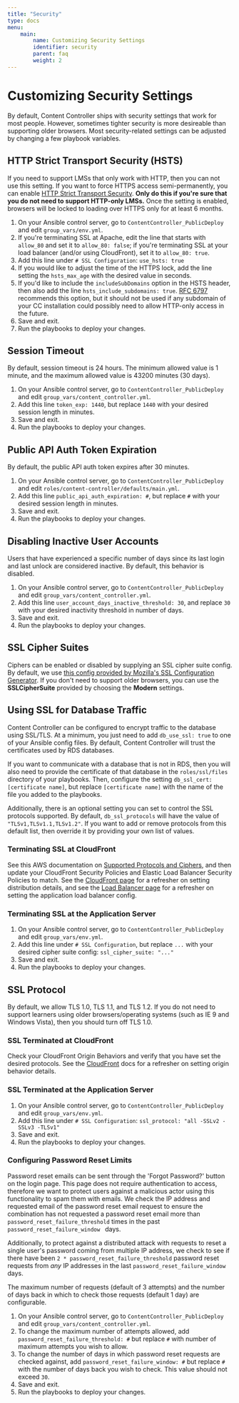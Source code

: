 ```yaml
---
title: "Security"
type: docs
menu:
    main:
        name: Customizing Security Settings
        identifier: security
        parent: faq
        weight: 2
---
```


# Customizing Security Settings

By default, Content Controller ships with security settings that work for most people.  However, sometimes tighter security is more desireable than supporting older browsers.  Most security-related settings can be adjusted by changing a few playbook variables.

## HTTP Strict Transport Security (HSTS)

If you need to support LMSs that only work with HTTP, then you can not use this setting.  If you want to force HTTPS access semi-permanently, you can enable [HTTP Strict Transport Security](https://en.wikipedia.org/wiki/HTTP_Strict_Transport_Security).  **Only do this if you're sure that you do not need to support HTTP-only LMSs.**  Once the setting is enabled, browsers will be locked to loading over HTTPS only for at least 6 months.

1. On your Ansible control server, go to `ContentController_PublicDeploy` and edit `group_vars/env.yml`.
2. If you're terminating SSL at Apache, edit the line that starts with `allow_80` and set it to `allow_80: false`; if you're terminating SSL at your load balancer (and/or using CloudFront), set it to `allow_80: true`.
3. Add this line under `# SSL Configuration`: `use_hsts: true`
4. If you would like to adjust the time of the HTTPS lock, add the line setting the `hsts_max_age` with the desired value in seconds.
5. If you'd like to include the `includeSubDomains` option in the HSTS header, then also add the line `hsts_include_subdomains: true`. [RFC 6797](https://tools.ietf.org/html/rfc6797#section-14.4) recommends this option, but it should not be used if any subdomain of your CC installation could possibly need to allow HTTP-only access in the future.
6. Save and exit.
7. Run the playbooks to deploy your changes.

## Session Timeout

By default, session timeout is 24 hours.  The minimum allowed value is 1 minute, and the maximum allowed value is 43200 minutes (30 days).

1. On your Ansible control server, go to `ContentController_PublicDeploy` and edit `group_vars/content_controller.yml`.
2. Add this line `token_exp: 1440`, but replace `1440` with your desired session length in minutes.
3. Save and exit.
4. Run the playbooks to deploy your changes.

## Public API Auth Token Expiration

By default, the public API auth token expires after 30 minutes.

1. On your Ansible control server, go to `ContentController_PublicDeploy` and edit `roles/content-controller/defaults/main.yml`.
2. Add this line `public_api_auth_expiration: #`, but replace `#` with your desired session length in minutes.
3. Save and exit.
4. Run the playbooks to deploy your changes.

## Disabling Inactive User Accounts

Users that have experienced a specific number of days since its last login and last unlock are considered inactive. By default, this behavior is disabled.

1. On your Ansible control server, go to `ContentController_PublicDeploy` and edit `group_vars/content_controller.yml`.
2. Add this line `user_account_days_inactive_threshold: 30`, and replace `30` with your desired inactivity threshold in number of days.
3. Save and exit.
4. Run the playbooks to deploy your changes.

## SSL Cipher Suites

Ciphers can be enabled or disabled by supplying an SSL cipher suite config.  By default, we use [this config provided by Mozilla's SSL Configuration Generator](https://mozilla.github.io/server-side-tls/ssl-config-generator/?server=apache-2.4.28&openssl=1.0.1f&hsts=no&profile=intermediate).  If you don't need to support older browsers, you can use the **SSLCipherSuite** provided by choosing the **Modern** settings.

## Using SSL for Database Traffic

Content Controller can be configured to encrypt traffic to the database using SSL/TLS. At a minimum, you just need to add `db_use_ssl: true` to one of your Ansible config files. By default, Content Controller will trust the certificates used by RDS databases.

If you want to communicate with a database that is not in RDS, then you will also need to provide the certificate of that database in the `roles/ssl/files` directory of your playbooks. Then, configure the setting `db_ssl_cert: [certificate name]`, but replace `[certificate name]` with the name of the file you added to the playbooks.

Additionally, there is an optional setting you can set to control the SSL protocols supported. By default, `db_ssl_protocols` will have the value of `"TLSv1,TLSv1.1,TLSv1.2"`. If you want to add or remove protocols from this default list, then override it by providing your own list of values.

### Terminating SSL at CloudFront

See this AWS documentation on [Supported Protocols and Ciphers](https://docs.aws.amazon.com/AmazonCloudFront/latest/DeveloperGuide/secure-connections-supported-viewer-protocols-ciphers.html), and then update your CloudFront Security Policies and Elastic Load Balancer Security Policies to match.  See the [CloudFront page](/self-hosting/aws/cloudfront) for a refresher on setting distribution details, and see the [Load Balancer page](/self-hosting/aws/load-balancer) for a refresher on setting the application load balancer config.

### Terminating SSL at the Application Server

1. On your Ansible control server, go to `ContentController_PublicDeploy` and edit `group_vars/env.yml`.
2. Add this line under `# SSL Configuration`, but replace `...` with your desired cipher suite config: `ssl_cipher_suite: "..."`
3. Save and exit.
4. Run the playbooks to deploy your changes.

## SSL Protocol

By default, we allow TLS 1.0, TLS 1.1, and TLS 1.2.  If you do not need to support learners using older browsers/operating systems (such as IE 9 and Windows Vista), then you should turn off TLS 1.0.

### SSL Terminated at CloudFront

Check your CloudFront Origin Behaviors and verify that you have set the desired protocols.  See the [CloudFront](/self-hosting/aws/cloudfront) docs for a refresher on setting origin behavior details.

### SSL Terminated at the Application Server

1. On your Ansible control server, go to `ContentController_PublicDeploy` and edit `group_vars/env.yml`.
2. Add this line under `# SSL Configuration`: `ssl_protocol: "all -SSLv2 -SSLv3 -TLSv1"`
3. Save and exit.
4. Run the playbooks to deploy your changes.

### Configuring Password Reset Limits

Password reset emails can be sent through the 'Forgot Password?' button on the login page. This page does not require authentication to access, therefore we want to protect users against a malicious actor using this functionality to spam them with emails. We check the IP address and requested email of the password reset email request to ensure the combination has not requested a password reset email more than `password_reset_failure_threshold` times in the past `password_reset_failure_window ` days.

Additionally, to protect against a distributed attack with requests to reset a single user's password coming from multiple IP address, we check to see if there have been `2 * password_reset_failure_threshold` password reset requests from _any_ IP addresses in the last `password_reset_failure_window` days.

The maximum number of requests (default of 3 attempts) and the number of days back in which to check those requests (default 1 day) are configurable.

1. On your Ansible control server, go to `ContentController_PublicDeploy` and edit `group_vars/content_controller.yml`.
2. To change the maximum number of attempts allowed, add `password_reset_failure_threshold: #` but replace `#` with number of maximum attempts you wish to allow.
3. To change the number of days in which password reset requests are checked against, add `password_reset_failure_window: #` but replace `#` with the number of days back you wish to check. This value should not exceed `30`.
3. Save and exit.
4. Run the playbooks to deploy your changes.